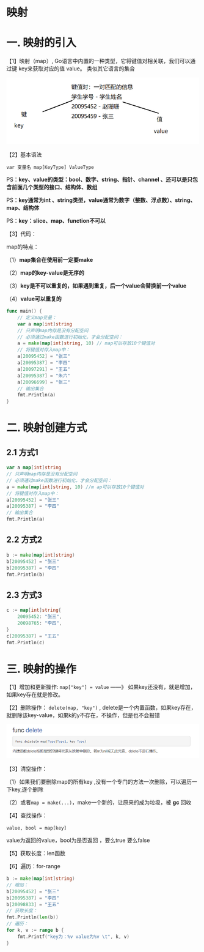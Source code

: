 # 映射

# 一. 映射的引入

【1】映射（map）, Go语言中内置的一种类型，它将键值对相关联，我们可以通过键 key来获取对应的值 value。 类似其它语言的集合

![image-20220530223032652](asset/map/image/image-20220530223032652.png)

【2】基本语法

`var 变量名 map[KeyType] ValueType`

PS：**key、value的类型：bool、数字、string、指针、channel 、还可以是只包含前面几个类型的接口、结构体、数组**

PS：**key通常为int 、string类型，value通常为数字（整数、浮点数）、string、map、结构体**

PS：**key：slice、map、function不可以**

【3】代码：   

map的特点：

（1）**map集合在使用前一定要make**

（2）**map的key-value是无序的**

（3）**key是不可以重复的，如果遇到重复，后一个value会替换前一个value**

（4）**value可以重复的**

```go
func main() {
    // 定义map变量：
    var a map[int]string
    // 只声明map内存是没有分配空间
    // 必须通过make函数进行初始化，才会分配空间：
    a = make(map[int]string, 10) // map可以存放10个键值对
    // 将键值对存入map中：
    a[20095452] = "张三"
    a[20095387] = "李四"
    a[20097291] = "王五"
    a[20095387] = "朱六"
    a[20096699] = "张三"
    // 输出集合
    fmt.Println(a)
}
```



# 二. 映射创建方式

## 2.1 方式1

```go
var a map[int]string
// 只声明map内存是没有分配空间
// 必须通过make函数进行初始化，才会分配空间：
a = make(map[int]string, 10) //m ap可以存放10个键值对
// 将键值对存入map中：
a[20095452] = "张三"
a[20095387] = "李四"
// 输出集合
fmt.Println(a)
```



## 2.2 方式2

```go
b := make(map[int]string)
b[20095452] = "张三"
b[20095387] = "李四"
fmt.Println(b)
```



## 2.3 方式3

```go
c := map[int]string{
    20095452: "张三",
    20098765: "李四",
}
c[20095387] = "王五"
fmt.Println(c)
```



# 三. 映射的操作

【1】增加和更新操作:
`map["key"] = value`  ——》 如果key还没有，就是增加，如果key存在就是修改。

【2】删除操作：
`delete(map, "key")` , delete是一个内置函数，如果key存在，就删除该key-value，如果k的y不存在，不操作，但是也不会报错

![image-20220530223814750](asset/map/image/image-20220530223814750.png)

【3】清空操作：

（1）如果我们要删除map的所有key ,没有一个专门的方法一次删除，可以遍历一下key,逐个删除

（2）或者`map = make(...)`，make一个新的，让原来的成为垃圾，被 **gc** 回收

【4】查找操作：

`value, bool = map[key]`

value为返回的value，bool为是否返回 ，要么true 要么false 

【5】获取长度：len函数

【6】遍历：for-range

```go
b := make(map[int]string)
// 增加：
b[20095452] = "张三"
b[20095387] = "李四"
b[20098833] = "王五"
// 获取长度：
fmt.Println(len(b))
// 遍历：
for k, v := range b {
    fmt.Printf("key为：%v value为%v \t", k, v)
}
```

